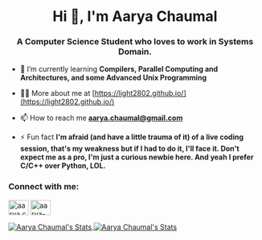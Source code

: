 <h1 align="center">Hi 👋, I'm Aarya Chaumal</h1>
<h3 align="center">A Computer Science Student who loves to work in Systems Domain.</h3>

- 🌱 I’m currently learning **Compilers, Parallel Computing and Architectures, and some Advanced Unix Programming**

- 👨‍💻 More about me at [https://light2802.github.io/](https://light2802.github.io/)

- 📫 How to reach me **aarya.chaumal@gmail.com**

- ⚡ Fun fact **I'm afraid (and have a little trauma of it) of a live coding session, that's my weakness but if I had to do it, I'll face it. Don't expect me as a pro, I'm just a curious newbie here. And yeah I prefer C/C++ over Python, LOL.**

<h3 align="left">Connect with me:</h3>
<p align="left">
<a href="https://matrix.to/#/@aarya.chaumal:matrix.org" target="blank"><img align="center" src="https://upload.wikimedia.org/wikipedia/commons/c/cb/Element_%28software%29_logo.svg" alt="aarya.chaumal" height="30" width="40" /></a>
<a href="https://www.linkedin.com/in/aarya-chaumal/" target="blank"><img align="center" src="https://raw.githubusercontent.com/rahuldkjain/github-profile-readme-generator/master/src/images/icons/Social/linked-in-alt.svg" alt="aarya-chaumal" height="30" width="40" /></a>
</p>


<a href="https://github.com/light2802">
  <img align="center" src="https://github-readme-stats.vercel.app/api/top-langs/?username=light2802&hide=html&title_color=6aa6f8&text_color=8a919a&icon_color=6aa6f8&bg_color=0e1116" alt="Aarya Chaumal's Stats" />
</a>

<a href="https://github.com/light2802">
  <img align="center" src="https://github-readme-stats.vercel.app/api?username=light2802&show_icons=true&line_height=27&count_private=true&title_color=6aa6f8&text_color=8a919a&icon_color=6aa6f8&bg_color=0e1116" alt="Aarya Chaumal's Stats" />
</a>
